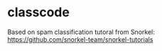 # classcode

Based on spam classification tutoral from Snorkel: https://github.com/snorkel-team/snorkel-tutorials
